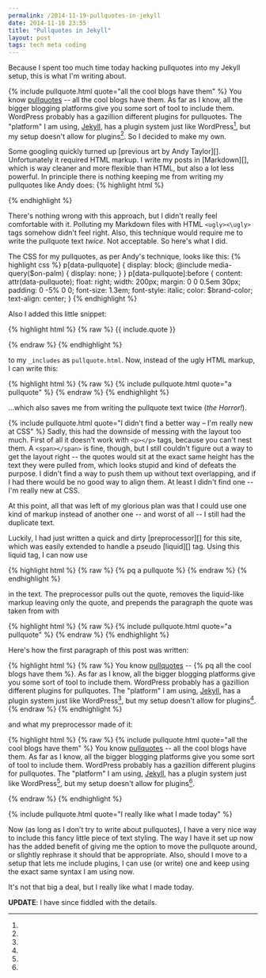 ```yaml
---
permalink: /2014-11-19-pullquotes-in-jekyll
date: 2014-11-18 23:55
title: "Pullquotes in Jekyll"
layout: post
tags: tech meta coding
---
```


Because I spent too much time today hacking pullquotes into my Jekyll setup, this is what I'm writing about.

{% include pullquote.html quote="all the cool blogs have them" %}
You know [pullquotes][] -- all the cool blogs have them. As far as I know, all the bigger blogging platforms give you some sort of tool to include them. WordPress probably has a gazillion different plugins for pullquotes. The "platform" I am using, [Jekyll][], has a plugin system just like WordPress[^1], but my setup doesn't allow for plugins[^ghp]. So I decided to make my own.

Some googling quickly turned up [previous art by Andy Taylor][]. Unfortunately it required HTML markup. I write my posts in [Markdown][], which is way cleaner and more flexible than HTML, but also a lot less powerful. In principle there is nothing keeping me from writing my pullquotes like Andy does:
{% highlight html %}
<p data-pullquote="a pullquote"></p>
{% endhighlight %}

There's nothing wrong with this approach, but I didn't really feel comfortable with it. Polluting my Markdown files with HTML ```<ugly><\ugly>``` tags somehow didn't feel right. Also, this technique would require me to write the pullquote text *twice*. Not acceptable. So here's what I did.

The CSS for my pullquotes, as per Andy's technique, looks like this:
{% highlight css %}
p[data-pullquote] {
  display: block;
  @include media-query($on-palm) {
    display: none;
  }
}
p[data-pullquote]:before {
  content: attr(data-pullquote);
  float: right;
  width: 200px;
  margin: 0 0 0.5em 30px;
  padding: 0 -5% 0 0;
  font-size: 1.3em;
  font-style: italic;
  color: $brand-color;
  text-align: center;
}
{% endhighlight %}

Also I added this little snippet:

{% highlight html %}
{% raw %}
{{ include.quote }}<p data-pullquote="{{ include.quote }}"></p>
{% endraw %}
{% endhighlight %}

to my ```_includes``` as ```pullquote.html```. Now, instead of the ugly HTML markup, I can write this:

{% highlight html %}
{% raw %}
{% include pullquote.html quote="a pullquote" %}
{% endraw %}
{% endhighlight %}

…which also saves me from writing the pullquote text twice (*the Horror!*).

{% include pullquote.html quote="I didn't find a better way – I'm really new at CSS" %}
Sadly, this had the downside of messing with the layout too much. First of all it doesn't work with ```<p></p>``` tags, because you can't nest them. A ```<span></span>``` is fine, though, but I still couldn't figure out a way to get the layout right -- the quotes would sit at the exact same height has the text they were pulled from, which looks stupid and kind of defeats the purpose. I didn't find a way to push them up without text overlapping, and if I had there would be no good way to align them. At least I didn't find one -- I'm really new at CSS.

At this point, all that was left of my glorious plan was that I could use one kind of markup instead of another one -- and worst of all -- I still had the duplicate text.

Luckily, I had just written a quick and dirty [preprocessor][] for this site, which was easily extended to handle a pseudo [liquid][] tag. Using this liquid tag, I can now use

{% highlight html %}
{% raw %}
{% pq a pullquote %}
{% endraw %}
{% endhighlight %}

in the text. The preprocessor pulls out the quote, removes the liquid-like markup leaving only the quote, and prepends the paragraph the quote was taken from with

{% highlight html %}
{% raw %}
{% include pullquote.html quote="a pullquote" %}
{% endraw %}
{% endhighlight %}

Here's how the first paragraph of this post was written:

{% highlight html %}
{% raw %}
You know [pullquotes](http://en.wikipedia.org/wiki/Pull_quote) -- {% pq all
the cool blogs have them %}. As far as I know, all the bigger blogging 
platforms give you some sort of tool to include them. WordPress probably has 
a gazillion different plugins for pullquotes. The "platform" I am using,
[Jekyll](http://jekyllrb.com/), has a plugin system just like WordPress[^1], 
but my setup doesn't allow for plugins[^ghp].
{% endraw %}
{% endhighlight %}

and what my preprocessor made of it:

{% highlight html %}
{% raw %}
{% include pullquote.html quote="all the cool blogs have them" %}
You know [pullquotes][] -- all the cool blogs have them. As far as I know,
all the bigger blogging platforms give you some sort of tool to include
them. WordPress probably has a gazillion different plugins for pullquotes. The
"platform" I am using, [Jekyll][], has a plugin system just like
WordPress[^1], but my setup doesn't allow for plugins[^ghp].

[^1]:
[^ghp]:
[pullquotes]: http://en.wikipedia.org/wiki/Pull_quote
[Jekyll]: http://jekyllrb.com/
{% endraw %}
{% endhighlight %}

{% include pullquote.html quote="I really like what I made today" %}

Now (as long as I don't try to write about pullquotes), I have a very nice way to include this fancy little piece of text styling. The way I have it set up now has the added benefit of giving me the option to move the pullquote around, or slightly rephrase it should that be appropriate. Also, should I move to a setup that lets me include plugins, I can use (or write) one and keep using the exact same syntax I am using now.

It's not that big a deal, but I really like what I made today.

 **UPDATE**: I have since fiddled with the details.

[^1]: not at all like WordPress, but with the same intent.
[^ghp]: This site is hosted on [GitHub Pages](https://pages.github.com/)
[pullquotes]: http://en.wikipedia.org/wiki/Pull_quote
[Jekyll]: http://jekyllrb.com/
[previous art by Andy Taylor]: https://andytaylor.me/2012/12/02/pull-quotes/
[Markdown]: http://daringfireball.net/projects/markdown/
[preprocessor]: https://gist.github.com/8a5a54c0518478cfc541
[liquid]: http://liquidmarkup.org/

